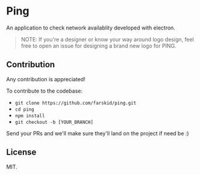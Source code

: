 # Ping
An application to check network availablity developed with electron.

>NOTE: If you're a designer or know your way around logo design, feel free to open an issue for designing a brand new logo for PING.

## Contribution

Any contribution is appreciated!

To contribute to the codebase:

* `git clone https://github.com/farskid/ping.git`
* `cd ping`
* `npm install`
* `git checkout -b [YOUR_BRANCH]`

Send your PRs and we'll make sure they'll land on the project if need be :)

## License
MIT.
